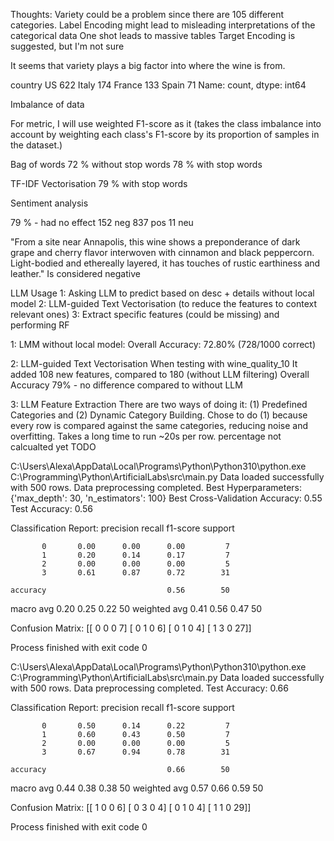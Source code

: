Thoughts:
Variety could be a problem since there are 105 different categories.
Label Encoding might lead to misleading interpretations of the categorical data
One shot leads to massive tables
Target Encoding is suggested, but I'm not sure

It seems that variety plays a big factor into where the wine is from.

country
US        622
Italy     174
France    133
Spain      71
Name: count, dtype: int64

Imbalance of data

For metric, I will use weighted F1-score as it (takes the class imbalance into account by weighting each class's
F1-score by its proportion of samples in the dataset.)

Bag of words
72 % without stop words
78 % with stop words

TF-IDF Vectorisation
79 % with stop words

Sentiment analysis

79 % - had no effect
152 neg
837 pos
11 neu

"From a site near Annapolis, this wine shows a preponderance of dark grape and cherry flavor interwoven with cinnamon
and black peppercorn. Light-bodied and ethereally layered, it has touches of rustic earthiness and leather."
Is considered negative


LLM Usage
1: Asking LLM to predict based on desc + details without local model
2: LLM-guided Text Vectorisation (to reduce the features to context relevant ones)
3: Extract specific features (could be missing) and performing RF

1: LMM without local model:
Overall Accuracy: 72.80% (728/1000 correct)

2: LLM-guided Text Vectorisation
When testing with wine_quality_10
It added 108 new features, compared to 180 (without LLM filtering)
Overall Accuracy 79% - no difference compared to without LLM

3: LLM Feature Extraction
There are two ways of doing it: (1) Predefined Categories and (2) Dynamic Category Building.
Chose to do (1) because every row is compared against the same categories, reducing noise and overfitting.
Takes a long time to run ~20s per row.
percentage not calcualted yet TODO


C:\Users\Alexa\AppData\Local\Programs\Python\Python310\python.exe C:\Programming\Python\ArtificialLabs\src\main.py 
Data loaded successfully with 500 rows.
Data preprocessing completed.
Best Hyperparameters: {'max_depth': 30, 'n_estimators': 100}
Best Cross-Validation Accuracy: 0.55
Test Accuracy: 0.56

Classification Report:
               precision    recall  f1-score   support

           0       0.00      0.00      0.00         7
           1       0.20      0.14      0.17         7
           2       0.00      0.00      0.00         5
           3       0.61      0.87      0.72        31

    accuracy                           0.56        50
   macro avg       0.20      0.25      0.22        50
weighted avg       0.41      0.56      0.47        50


Confusion Matrix:
 [[ 0  0  0  7]
 [ 0  1  0  6]
 [ 0  1  0  4]
 [ 1  3  0 27]]

Process finished with exit code 0




C:\Users\Alexa\AppData\Local\Programs\Python\Python310\python.exe C:\Programming\Python\ArtificialLabs\src\main.py 
Data loaded successfully with 500 rows.
Data preprocessing completed.
Test Accuracy: 0.66

Classification Report:
               precision    recall  f1-score   support

           0       0.50      0.14      0.22         7
           1       0.60      0.43      0.50         7
           2       0.00      0.00      0.00         5
           3       0.67      0.94      0.78        31

    accuracy                           0.66        50
   macro avg       0.44      0.38      0.38        50
weighted avg       0.57      0.66      0.59        50


Confusion Matrix:
 [[ 1  0  0  6]
 [ 0  3  0  4]
 [ 0  1  0  4]
 [ 1  1  0 29]]

Process finished with exit code 0



